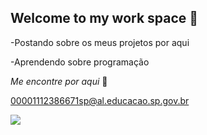 ##   Welcome to my work space 💜

-Postando sobre os meus projetos por aqui

-Aprendendo sobre programação 


 _Me encontre por aqui_ 💌
 
 00001112386671sp@al.educacao.sp.gov.br

 ![](https://media1.tenor.com/m/xgoGJmZlyxgAAAAC/mugshot-dean-winchester.gif)

